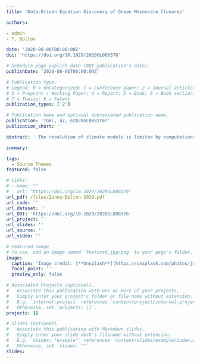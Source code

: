 ```yaml
---
title: 'Data-Driven Equation Discovery of Ocean Mesoscale Closures'

authors:

- admin
- T. Bolton

date: '2020-08-06T00:00:00Z'
doi: 'https://doi.org/10.1029/2020GL088376'

# Schedule page publish date (NOT publication's date).
publishDate: '2020-08-06T00:00:00Z'

# Publication type.
# Legend: 0 = Uncategorized; 1 = Conference paper; 2 = Journal article;
# 3 = Preprint / Working Paper; 4 = Report; 5 = Book; 6 = Book section;
# 7 = Thesis; 8 = Patent
publication_types: ['2']

# Publication name and optional abbreviated publication name.
publication: '*GRL, 47, e2020GL088376*'
publication_short: ''

abstract: ' The resolution of climate models is limited by computational cost. Therefore, we must rely on parameterizations to represent processes occurring below the scale resolved by the models. Here, we focus on parameterizations of ocean mesoscale eddies and employ machine learning (ML), namely, relevance vector machines (RVMs) and convolutional neural networks (CNNs), to derive computationally efficient parameterizations from data, which are interpretable and/or encapsulate physics. In particular, we demonstrate the usefulness of the RVM algorithm to reveal closed-form equations for eddy parameterizations with embedded conservation laws. When implemented in an idealized ocean model, all parameterizations improve the statistics of the coarse-resolution simulation. The CNN is more stable than the RVM such that its skill in reproducing the high-resolution simulation is higher than the other schemes; however, the RVM scheme is interpretable. This work shows the potential for new physics-aware interpretable ML turbulence parameterizations for use in ocean climate models.'

summary: 

tags:
  - Source Themes
featured: false

# links:
# - name: ""
#   url: "https://doi.org/10.1029/2020GL088376"
url_pdf: /files/Zanna-Bolton-2020.pdf
url_code: ''
url_dataset: ''
url_DOI: 'https://doi.org/10.1029/2020GL088376'
url_project: ''
url_slides: ''
url_source: ''
url_video: ''

# Featured image
# To use, add an image named `featured.jpg/png` to your page's folder.
image:
  caption: 'Image credit: [**Unsplash**](https://unsplash.com/photos/jdD8gXaTZsc)'
  focal_point: ''
  preview_only: false

# Associated Projects (optional).
#   Associate this publication with one or more of your projects.
#   Simply enter your project's folder or file name without extension.
#   E.g. `internal-project` references `content/project/internal-project/index.md`.
#   Otherwise, set `projects: []`.
projects: []

# Slides (optional).
#   Associate this publication with Markdown slides.
#   Simply enter your slide deck's filename without extension.
#   E.g. `slides: "example"` references `content/slides/example/index.md`.
#   Otherwise, set `slides: ""`.
slides:
---
```

